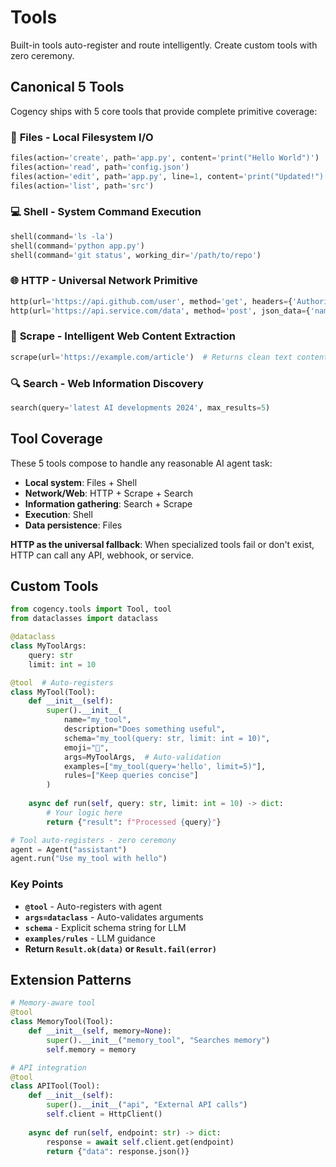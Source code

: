 # Tools

Built-in tools auto-register and route intelligently. Create custom tools with zero ceremony.

## Canonical 5 Tools

Cogency ships with 5 core tools that provide complete primitive coverage:

### 📁 **Files** - Local Filesystem I/O
```python
files(action='create', path='app.py', content='print("Hello World")')
files(action='read', path='config.json')
files(action='edit', path='app.py', line=1, content='print("Updated!")')
files(action='list', path='src')
```

### 💻 **Shell** - System Command Execution
```python
shell(command='ls -la')
shell(command='python app.py')
shell(command='git status', working_dir='/path/to/repo')
```

### 🌐 **HTTP** - Universal Network Primitive
```python
http(url='https://api.github.com/user', method='get', headers={'Authorization': 'token xyz'})
http(url='https://api.service.com/data', method='post', json_data={'name': 'test'})
```

### 📖 **Scrape** - Intelligent Web Content Extraction
```python
scrape(url='https://example.com/article')  # Returns clean text content
```

### 🔍 **Search** - Web Information Discovery
```python
search(query='latest AI developments 2024', max_results=5)
```

## Tool Coverage

These 5 tools compose to handle any reasonable AI agent task:
- **Local system**: Files + Shell
- **Network/Web**: HTTP + Scrape + Search  
- **Information gathering**: Search + Scrape
- **Execution**: Shell
- **Data persistence**: Files

**HTTP as the universal fallback**: When specialized tools fail or don't exist, HTTP can call any API, webhook, or service.

## Custom Tools

```python
from cogency.tools import Tool, tool
from dataclasses import dataclass

@dataclass 
class MyToolArgs:
    query: str
    limit: int = 10

@tool  # Auto-registers
class MyTool(Tool):
    def __init__(self):
        super().__init__(
            name="my_tool",
            description="Does something useful", 
            schema="my_tool(query: str, limit: int = 10)",
            emoji="🔧",
            args=MyToolArgs,  # Auto-validation
            examples=["my_tool(query='hello', limit=5)"],
            rules=["Keep queries concise"]
        )
    
    async def run(self, query: str, limit: int = 10) -> dict:
        # Your logic here
        return {"result": f"Processed {query}"}

# Tool auto-registers - zero ceremony
agent = Agent("assistant")
agent.run("Use my_tool with hello")
```

### Key Points
- **`@tool`** - Auto-registers with agent
- **`args=dataclass`** - Auto-validates arguments  
- **`schema`** - Explicit schema string for LLM
- **`examples/rules`** - LLM guidance
- **Return `Result.ok(data)` or `Result.fail(error)`**

## Extension Patterns

```python
# Memory-aware tool
@tool
class MemoryTool(Tool):
    def __init__(self, memory=None):
        super().__init__("memory_tool", "Searches memory")
        self.memory = memory

# API integration
@tool  
class APITool(Tool):
    def __init__(self):
        super().__init__("api", "External API calls")
        self.client = HttpClient()
        
    async def run(self, endpoint: str) -> dict:
        response = await self.client.get(endpoint)
        return {"data": response.json()}
```